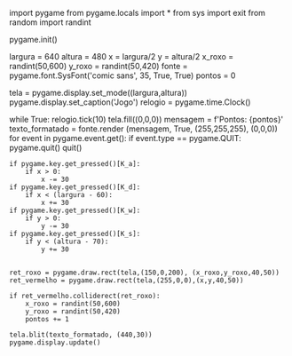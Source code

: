 import pygame
from pygame.locals import *
from sys import exit
from random import randint

pygame.init()

largura = 640
altura = 480
x = largura/2
y = altura/2
x_roxo = randint(50,600)
y_roxo = randint(50,420)
fonte = pygame.font.SysFont('comic sans', 35, True, True)
pontos = 0

tela = pygame.display.set_mode((largura,altura))
pygame.display.set_caption('Jogo')
relogio = pygame.time.Clock()

while True:
    relogio.tick(10)
    tela.fill((0,0,0))
    mensagem = f'Pontos: {pontos}'
    texto_formatado = fonte.render (mensagem, True, (255,255,255), (0,0,0))
    for event in pygame.event.get():
        if event.type == pygame.QUIT:
            pygame.quit()
            quit()
        
    if pygame.key.get_pressed()[K_a]:
        if x > 0:
            x -= 30
    if pygame.key.get_pressed()[K_d]:
        if x < (largura - 60):
            x += 30
    if pygame.key.get_pressed()[K_w]:
        if y > 0:
            y -= 30
    if pygame.key.get_pressed()[K_s]:
        if y < (altura - 70):
            y += 30
          

    ret_roxo = pygame.draw.rect(tela,(150,0,200), (x_roxo,y_roxo,40,50))
    ret_vermelho = pygame.draw.rect(tela,(255,0,0),(x,y,40,50))

    if ret_vermelho.colliderect(ret_roxo):
        x_roxo = randint(50,600)
        y_roxo = randint(50,420)
        pontos += 1

    tela.blit(texto_formatado, (440,30))
    pygame.display.update()